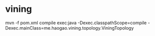 vining
=======

mvn -f pom.xml compile exec:java -Dexec.classpathScope=compile -Dexec.mainClass=me.haogao.vining.topology.ViningTopology
